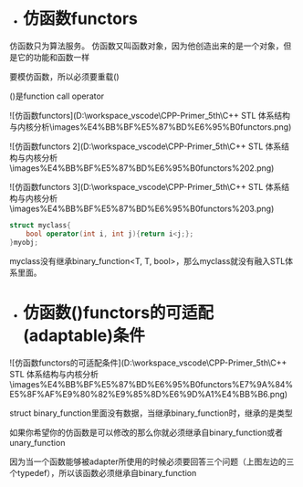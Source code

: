 - # 仿函数functors
仿函数只为算法服务。 仿函数又叫函数对象，因为他创造出来的是一个对象，但是它的功能和函数一样

要模仿函数，所以必须要重载()  

()是function call operator  

![仿函数functors](D:\workspace_vscode\CPP-Primer_5th\C++ STL 体系结构与内核分析\images\%E4%BB%BF%E5%87%BD%E6%95%B0functors.png)  

![仿函数functors 2](D:\workspace_vscode\CPP-Primer_5th\C++ STL 体系结构与内核分析\images\%E4%BB%BF%E5%87%BD%E6%95%B0functors%202.png)  

![仿函数functors 3](D:\workspace_vscode\CPP-Primer_5th\C++ STL 体系结构与内核分析\images\%E4%BB%BF%E5%87%BD%E6%95%B0functors%203.png) 

```c++
struct myclass{
	bool operator(int i, int j){return i<j;};
}myobj;
```
myclass没有继承binary_function<T, T, bool>，那么myclass就没有融入STL体系里面。  


- # 仿函数()functors的可适配(adaptable)条件

![仿函数functors的可适配条件](D:\workspace_vscode\CPP-Primer_5th\C++ STL 体系结构与内核分析\images\%E4%BB%BF%E5%87%BD%E6%95%B0functors%E7%9A%84%E5%8F%AF%E9%80%82%E9%85%8D%E6%9D%A1%E4%BB%B6.png)  

struct binary_function里面没有数据，当继承binary_function时，继承的是类型   

如果你希望你的仿函数是可以修改的那么你就必须继承自binary_function或者unary_function

因为当一个函数能够被adapter所使用的时候必须要回答三个问题（上图左边的三个typedef），所以该函数必须继承自binary_function
